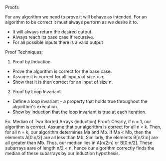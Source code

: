 Proofs

For any algorithm we need to prove it will behave as intended. For an algorithm to be correct it must always perform as we desire it to.
- It will always return the desired output.
- Always reach its base case if recursive.
- For all possible inputs there is a valid output

Proof Techniques:

1. Proof by Induction
- Prove the algorithm is correct for the base case.
- Assume it is correct for all inputs of size < n.
- Show that it is then correct for an input of size n.

2. Proof by Loop Invariant
- Define a loop invariant - a property that holds true throughout the algorithm's execution.
- Show by induction that the loop invariant is true at each iteration.

Ex. Median of Two Sorted Arrays (induction)
Proof: Clearly, if n = 1, our algorithm is correct. Assume that our algorithm is correct for all n < k. Then, for all n = k, our algorithm determines Ma and Mb. If Ma < Mb, then the elements A[0:n/2] are all less than Mb. Similarly, the elements B[n/2:n] are all greater than Mb. Thus, our median lies in A[n/2:n] or B[0:n/2]. These subarrays aare of length n/2 < n, hence our algorithm correctly finds the median of these subarrays by our induction hypothesis.
